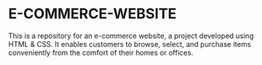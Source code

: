 # E-COMMERCE-WEBSITE

This is a repository for an e-commerce website, a project developed using HTML & CSS. It enables customers to browse, select, and purchase items conveniently from the comfort of their homes or offices. 










